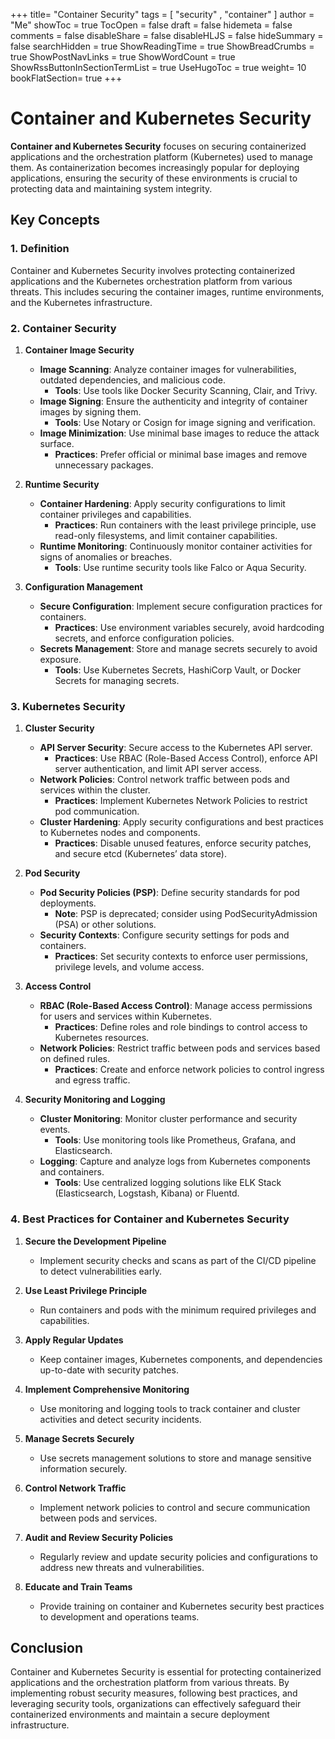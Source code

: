 +++
title= "Container Security"
tags = [ "security" , "container" ]
author = "Me"
showToc = true
TocOpen = false
draft = false
hidemeta = false
comments = false
disableShare = false
disableHLJS = false
hideSummary = false
searchHidden = true
ShowReadingTime = true
ShowBreadCrumbs = true
ShowPostNavLinks = true
ShowWordCount = true
ShowRssButtonInSectionTermList = true
UseHugoToc = true
weight= 10
bookFlatSection= true
+++

# Container and Kubernetes Security

**Container and Kubernetes Security** focuses on securing containerized applications and the orchestration platform (Kubernetes) used to manage them. As containerization becomes increasingly popular for deploying applications, ensuring the security of these environments is crucial to protecting data and maintaining system integrity.

## Key Concepts

### 1. **Definition**

Container and Kubernetes Security involves protecting containerized applications and the Kubernetes orchestration platform from various threats. This includes securing the container images, runtime environments, and the Kubernetes infrastructure.

### 2. **Container Security**

1. **Container Image Security**
   - **Image Scanning**: Analyze container images for vulnerabilities, outdated dependencies, and malicious code.
     - **Tools**: Use tools like Docker Security Scanning, Clair, and Trivy.
   - **Image Signing**: Ensure the authenticity and integrity of container images by signing them.
     - **Tools**: Use Notary or Cosign for image signing and verification.
   - **Image Minimization**: Use minimal base images to reduce the attack surface.
     - **Practices**: Prefer official or minimal base images and remove unnecessary packages.

2. **Runtime Security**
   - **Container Hardening**: Apply security configurations to limit container privileges and capabilities.
     - **Practices**: Run containers with the least privilege principle, use read-only filesystems, and limit container capabilities.
   - **Runtime Monitoring**: Continuously monitor container activities for signs of anomalies or breaches.
     - **Tools**: Use runtime security tools like Falco or Aqua Security.

3. **Configuration Management**
   - **Secure Configuration**: Implement secure configuration practices for containers.
     - **Practices**: Use environment variables securely, avoid hardcoding secrets, and enforce configuration policies.
   - **Secrets Management**: Store and manage secrets securely to avoid exposure.
     - **Tools**: Use Kubernetes Secrets, HashiCorp Vault, or Docker Secrets for managing secrets.

### 3. **Kubernetes Security**

1. **Cluster Security**
   - **API Server Security**: Secure access to the Kubernetes API server.
     - **Practices**: Use RBAC (Role-Based Access Control), enforce API server authentication, and limit API server access.
   - **Network Policies**: Control network traffic between pods and services within the cluster.
     - **Practices**: Implement Kubernetes Network Policies to restrict pod communication.
   - **Cluster Hardening**: Apply security configurations and best practices to Kubernetes nodes and components.
     - **Practices**: Disable unused features, enforce security patches, and secure etcd (Kubernetes’ data store).

2. **Pod Security**
   - **Pod Security Policies (PSP)**: Define security standards for pod deployments.
     - **Note**: PSP is deprecated; consider using PodSecurityAdmission (PSA) or other solutions.
   - **Security Contexts**: Configure security settings for pods and containers.
     - **Practices**: Set security contexts to enforce user permissions, privilege levels, and volume access.

3. **Access Control**
   - **RBAC (Role-Based Access Control)**: Manage access permissions for users and services within Kubernetes.
     - **Practices**: Define roles and role bindings to control access to Kubernetes resources.
   - **Network Policies**: Restrict traffic between pods and services based on defined rules.
     - **Practices**: Create and enforce network policies to control ingress and egress traffic.

4. **Security Monitoring and Logging**
   - **Cluster Monitoring**: Monitor cluster performance and security events.
     - **Tools**: Use monitoring tools like Prometheus, Grafana, and Elasticsearch.
   - **Logging**: Capture and analyze logs from Kubernetes components and containers.
     - **Tools**: Use centralized logging solutions like ELK Stack (Elasticsearch, Logstash, Kibana) or Fluentd.

### 4. **Best Practices for Container and Kubernetes Security**

1. **Secure the Development Pipeline**
   - Implement security checks and scans as part of the CI/CD pipeline to detect vulnerabilities early.

2. **Use Least Privilege Principle**
   - Run containers and pods with the minimum required privileges and capabilities.

3. **Apply Regular Updates**
   - Keep container images, Kubernetes components, and dependencies up-to-date with security patches.

4. **Implement Comprehensive Monitoring**
   - Use monitoring and logging tools to track container and cluster activities and detect security incidents.

5. **Manage Secrets Securely**
   - Use secrets management solutions to store and manage sensitive information securely.

6. **Control Network Traffic**
   - Implement network policies to control and secure communication between pods and services.

7. **Audit and Review Security Policies**
   - Regularly review and update security policies and configurations to address new threats and vulnerabilities.

8. **Educate and Train Teams**
   - Provide training on container and Kubernetes security best practices to development and operations teams.

## Conclusion

Container and Kubernetes Security is essential for protecting containerized applications and the orchestration platform from various threats. By implementing robust security measures, following best practices, and leveraging security tools, organizations can effectively safeguard their containerized environments and maintain a secure deployment infrastructure.
